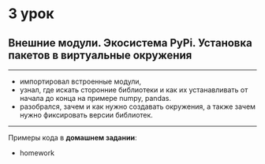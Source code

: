 # 3 урок 

## Внешние модули. Экосистема PyPi. Установка пакетов в виртуальные окружения

---

- импортировал встроенные модули, 
- узнал, где искать сторонние библиотеки и как их устанавливать от начала до конца на примере numpy, pandas. 
- разобрался, зачем и как нужно создавать окружения, а также зачем нужно фиксировать версии библиотек.

----

Примеры кода в **домашнем задании**: 
- homework